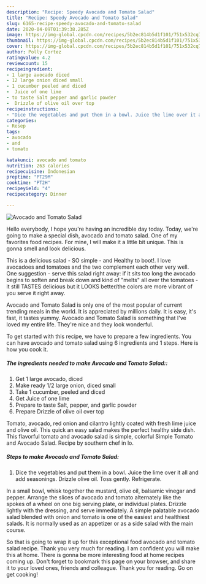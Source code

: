 ```yaml
---
description: "Recipe: Speedy Avocado and Tomato Salad"
title: "Recipe: Speedy Avocado and Tomato Salad"
slug: 6165-recipe-speedy-avocado-and-tomato-salad
date: 2020-04-09T01:39:38.285Z
image: https://img-global.cpcdn.com/recipes/5b2ec814b5d1f101/751x532cq70/avocado-and-tomato-salad-recipe-main-photo.jpg
thumbnail: https://img-global.cpcdn.com/recipes/5b2ec814b5d1f101/751x532cq70/avocado-and-tomato-salad-recipe-main-photo.jpg
cover: https://img-global.cpcdn.com/recipes/5b2ec814b5d1f101/751x532cq70/avocado-and-tomato-salad-recipe-main-photo.jpg
author: Polly Cortez
ratingvalue: 4.2
reviewcount: 15
recipeingredient:
- 1 large avocado diced
- 12 large onion diced small
- 1 cucumber peeled and diced
-  Juice of one lime
- to taste Salt pepper and garlic powder
-  Drizzle of olive oil over top
recipeinstructions:
- "Dice the vegetables and put them in a bowl. Juice the lime over it all and add seasonings. Drizzle olive oil. Toss gently. Refrigerate."
categories:
- Resep
tags:
- avocado
- and
- tomato

katakunci: avocado and tomato
nutrition: 263 calories
recipecuisine: Indonesian
preptime: "PT29M"
cooktime: "PT2H"
recipeyield: "4"
recipecategory: Dinner

---
```



![Avocado and Tomato Salad](https://img-global.cpcdn.com/recipes/5b2ec814b5d1f101/751x532cq70/avocado-and-tomato-salad-recipe-main-photo.jpg)

Hello everybody, I hope you're having an incredible day today. Today, we're going to make a special dish, avocado and tomato salad. One of my favorites food recipes. For mine, I will make it a little bit unique. This is gonna smell and look delicious.

This is a delicious salad - SO simple - and Healthy to boot!. I love avocadoes and tomatoes and the two complement each other very well. One suggestion - serve this salad right away: if it sits too long the avocado begins to soften and break down and kind of &#34;melts&#34; all over the tomatoes - it still TASTES delicious but it LOOKS better/the colors are more vibrant of you serve it right away.

Avocado and Tomato Salad is only one of the most popular of current trending meals in the world. It is appreciated by millions daily. It is easy, it's fast, it tastes yummy. Avocado and Tomato Salad is something that I've loved my entire life. They're nice and they look wonderful.


To get started with this recipe, we have to prepare a few ingredients. You can have avocado and tomato salad using 6 ingredients and 1 steps. Here is how you cook it.

##### The ingredients needed to make Avocado and Tomato Salad::

1. Get 1 large avocado, diced
1. Make ready 1/2 large onion, diced small
1. Take 1 cucumber, peeled and diced
1. Get  Juice of one lime
1. Prepare to taste Salt, pepper, and garlic powder
1. Prepare  Drizzle of olive oil over top


Tomato, avocado, red onion and cilantro lightly coated with fresh lime juice and olive oil. This quick an easy salad makes the perfect healthy side dish. This flavorful tomato and avocado salad is simple, colorful Simple Tomato and Avocado Salad. Recipe by southern chef in lo. 

##### Steps to make Avocado and Tomato Salad:

1. Dice the vegetables and put them in a bowl. Juice the lime over it all and add seasonings. Drizzle olive oil. Toss gently. Refrigerate.


In a small bowl, whisk together the mustard, olive oil, balsamic vinegar and pepper. Arrange the slices of avocado and tomato alternately like the spokes of a wheel on one big serving plate, or individual plates. Drizzle lightly with the dressing, and serve immediately. A simple palatable avocado salad blended with onion and tomato is one of the easiest and healthiest salads. It is normally used as an appetizer or as a side salad with the main course. 

So that is going to wrap it up for this exceptional food avocado and tomato salad recipe. Thank you very much for reading. I am confident you will make this at home. There is gonna be more interesting food at home recipes coming up. Don't forget to bookmark this page on your browser, and share it to your loved ones, friends and colleague. Thank you for reading. Go on get cooking!

